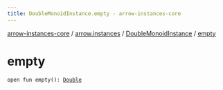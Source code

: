 ```yaml
---
title: DoubleMonoidInstance.empty - arrow-instances-core
---
```


[arrow-instances-core](../../index.html) / [arrow.instances](../index.html) / [DoubleMonoidInstance](index.html) / [empty](./empty.html)

# empty

`open fun empty(): `[`Double`](https://kotlinlang.org/api/latest/jvm/stdlib/kotlin/-double/index.html)
